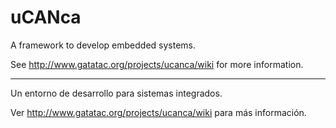 uCANca
======

A framework to develop embedded systems.

See http://www.gatatac.org/projects/ucanca/wiki for more information.

------------

Un entorno de desarrollo para sistemas integrados.

Ver http://www.gatatac.org/projects/ucanca/wiki para más información.